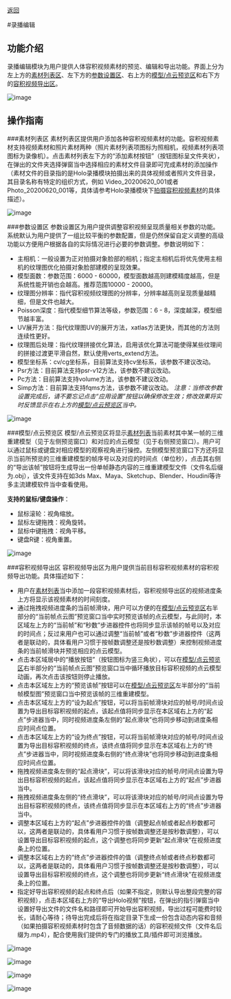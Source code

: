 [返回](promholostudio.md#id_promholostudio)

#<span id = "id_page_holoEdit">录播编辑</span>
## 功能介绍
录播编辑模块为用户提供人体容积视频素材的预览、编辑和导出功能。界面上分为左上方的[素材列表区](#holoEdit_assetsArea)、左下方的[参数设置区](#holoEdit_settingArea)、右上方的[模型/点云预览区](#holoEdit_modelAndPointcloudPreviewArea)和右下方的[容积视频导出区](#holoEdit_exportArea)。

<!-- <img src="imgs/PromHoloStudio/page_holoEdit/img_holoEdit_temp.png" width="75%"> -->

![image](imgs/PromHoloStudio/page_holoEdit/img_holoEdit_temp.png)

## 操作指南
###<span id = "holoEdit_assetsArea">素材列表区</span>
素材列表区提供用户添加各种容积视频素材的功能。容积视频素材支持视频素材和照片素材两种（照片素材列表项图标为照相机，视频素材列表项图标为录像机）。点击素材列表左下方的“添加素材按钮”（按钮图标呈文件夹状），在弹出的文件夹选择弹窗当中选择相应的素材文件目录即可完成素材的添加操作（素材文件的目录指的是Holo录播模块拍摄出来的具体视频或者照片文件目录，其目录名称有特定的组织方式，例如 Video_20200620_001或者Photo_20200620_001等，具体请参考Holo录播模块下[拍摄容积视频素材](page_capture.md#capture_captureAssets)的具体描述）。

<!-- <img src="imgs/PromHoloStudio/page_holoEdit/img_holoEdit_temp4.png" width="35%"> -->

![image](imgs/PromHoloStudio/page_holoEdit/img_holoEdit_temp4.png)

###<span id = "holoEdit_settingArea">参数设置区</span>
参数设置区为用户提供调整容积视频呈现质量相关参数的功能。系统默认为用户提供了一组比较平衡的参数配置，但是仍然保留自定义调整的高级功能以方便用户根据各自的实际情况进行必要的参数调整。参数说明如下：
* 主相机：一般设置为正对拍摄对象脸部的相机；指定主相机后将优先使用主相机的纹理图优化拍摄对象脸部建模的呈现效果。
* 模型面数：参数范围：6000 - 60000，模型面数越高则建模精度越高，但是系统性能开销也会越高。推荐范围10000 - 20000。
* 纹理图分辨率：指代容积视频纹理图的分辨率，分辨率越高则呈现质量越精细，但是文件也越大。
* Poisson深度：指代模型细节算法等级，参数范围：6 - 8，深度越深，模型细节越丰富。
* UV展开方法：指代纹理图UV的展开方法，xatlas方法更快，而其他的方法则连续性更好。
* 纹理图后处理：指代纹理拼接优化算法，启用该优化算法可能使得某些纹理间的拼接过渡更平滑自然，默认使用verts_extend方法。
* 模型坐标系：cv/cg坐标系，目前算法支持cv坐标系，该参数不建议改动。
* Psr方法：目前算法支持psr-v12方法，该参数不建议改动。
* Pc方法：目前算法支持volume方法，该参数不建议改动。
* Simp方法：目前算法支持fqms方法，该参数不建议改动。
*注意：当修改参数设置完成后，请不要忘记点击“应用设置”按钮以确保修改生效；修改效果将实时反馈显示在右上方的[模型/点云预览区](#holoEdit_modelAndPointcloudPreviewArea)当中。*

<!-- <img src="imgs/PromHoloStudio/page_holoEdit/img_holoEdit_temp5.png" width="30%"> -->

![image](imgs/PromHoloStudio/page_holoEdit/img_holoEdit_temp5.png)

###<span id = "holoEdit_modelAndPointcloudPreviewArea">模型/点云预览区</span>
模型/点云预览区将显示[素材列表](#holoEdit_assetsArea)当前素材其中某一帧的三维重建模型（见于左侧预览窗口）和对应的点云模型（见于右侧预览窗口）。用户可以通过鼠标或键盘对相应模型的观察视角进行操控。左侧模型预览窗口下方还将显示当前所预览的三维重建模型的帧序号以及对应的时间点（单位秒），点击其右侧的“导出该帧”按钮将生成导出一份单帧静态内容的三维重建模型文件（文件名后缀为.obj），该文件支持在如3ds Max、Maya、Sketchup、Blender、Houdini等许多主流建模软件当中查看使用。

**支持的鼠标/键盘操作**：
* 鼠标滚轮：视角缩放。
* 鼠标左键拖拽：视角旋转。
* 鼠标中键拖拽：视角平移。
* 键盘R键：视角重置。

<!-- <img src="imgs/PromHoloStudio/page_holoEdit/img_holoEdit_temp6.png" width="75%"> -->

![image](imgs/PromHoloStudio/page_holoEdit/img_holoEdit_temp6.png)

###<span id = "holoEdit_exportArea">容积视频导出区</span>
容积视频导出区为用户提供当前目标容积视频素材的容积视频导出功能。具体描述如下：

* 用户在[素材列表](#holoEdit_assetsArea)当中添加一段容积视频素材后，容积视频导出区的视频进度条上方将显示该视频素材的时间刻度。
* 通过拖拽视频进度条的当前帧滑块，用户可以方便的在[模型/点云预览区](#holoEdit_modelAndPointcloudPreviewArea)右半部分的“当前帧点云图”预览窗口当中实时预览该帧的点云模型，与此同时，本区域左上方的“当前帧”和“秒数”步进器控件也将同步显示该帧的帧号以及对应的时间点；反过来用户也可以通过调整“当前帧”或者“秒数”步进器控件（这两者是联动的，具体看用户习惯于按帧数调整还是按秒数调整）来控制视频进度条的当前帧滑块并预览相应的点云模型。
* 点击本区域居中的“播放按钮”（按钮图标为竖三角状），可以在[模型/点云预览区](#holoEdit_modelAndPointcloudPreviewArea)右半部分的“当前帧点云图”预览窗口当中循环播放目标容积视频的点云模型动画，再次点击该按钮则停止播放。
* 点击本区域左上方的“预览该帧”按钮可以在[模型/点云预览区](#holoEdit_modelAndPointcloudPreviewArea)左半部分的“当前帧模型图”预览窗口当中预览该帧的三维重建模型。
* 点击本区域左上方的“设为起点”按钮，可以将当前帧滑块对应的帧号/时间点设置为导出目标容积视频的起点，该起点值将同步显示在本区域右上方的“起点”步进器当中，同时视频进度条左侧的“起点滑块”也将同步移动到进度条相应时间点位置。
* 点击本区域左上方的“设为终点”按钮，可以将当前帧滑块对应的帧号/时间点设置为导出目标容积视频的终点，该终点值将同步显示在本区域右上方的“终点”步进器当中，同时视频进度条右侧的“终点滑块”也将同步移动到进度条相应时间点位置。
* 拖拽视频进度条左侧的“起点滑块”，可以将该滑块对应的帧号/时间点设置为导出目标容积视频的起点，该起点值将同步显示在本区域右上方的“起点”步进器当中。
* 拖拽视频进度条左侧的“终点滑块”，可以将该滑块对应的帧号/时间点设置为导出目标容积视频的终点，该终点值将同步显示在本区域右上方的“终点”步进器当中。
* 调整本区域右上方的“起点”步进器控件的值（调整起点帧或者起点秒数都可以，这两者是联动的，具体看用户习惯于按帧数调整还是按秒数调整），可以设置导出目标容积视频的起点，这个调整也将同步更新“起点滑块”在视频进度条上的位置。
* 调整本区域右上方的“终点”步进器控件的值（调整终点帧或者终点秒数都可以，这两者是联动的，具体看用户习惯于按帧数调整还是按秒数调整），可以设置导出目标容积视频的终点，这个调整也将同步更新“终点滑块”在视频进度条上的位置。
* 指定好导出容积视频的起点和终点后（如果不指定，则默认导出整段完整的容积视频），点击本区域右上方的“导出Holo视频”按钮，在弹出的指引弹窗当中设置好导出文件的文件名和路径即可开始导出容积视频，导出过程可能费时较长，请耐心等待；待导出完成后将在指定目录下生成一份包含动态内容和音频（如果拍摄容积视频素材时包含了音频数据的话）的容积视频文件（文件名后缀为.mp4），配合使用我们提供的专门的播放工具/插件即可浏览播放。

<!-- <img src="imgs/PromHoloStudio/page_holoEdit/img_holoEdit_temp7.png" width="75%"> -->

![image](imgs/PromHoloStudio/page_holoEdit/img_holoEdit_temp7.png)

<!-- <img src="imgs/PromHoloStudio/page_holoEdit/img_holoEdit_temp10.png" width="35%"> -->

![image](imgs/PromHoloStudio/page_holoEdit/img_holoEdit_temp10.png)

<!-- <img src="imgs/PromHoloStudio/page_holoEdit/img_holoEdit_temp8.png" width="33%"> -->

![image](imgs/PromHoloStudio/page_holoEdit/img_holoEdit_temp8.png)

<!-- <img src="imgs/PromHoloStudio/page_holoEdit/img_holoEdit_temp9.png" width="75%"> -->

![image](imgs/PromHoloStudio/page_holoEdit/img_holoEdit_temp9.png)